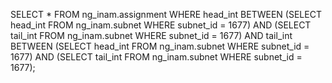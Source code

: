 SELECT *
FROM ng_inam.assignment
WHERE head_int BETWEEN 
    (SELECT head_int FROM ng_inam.subnet WHERE subnet_id = 1677) 
    AND (SELECT tail_int FROM ng_inam.subnet WHERE subnet_id = 1677)
  AND tail_int BETWEEN 
    (SELECT head_int FROM ng_inam.subnet WHERE subnet_id = 1677) 
    AND (SELECT tail_int FROM ng_inam.subnet WHERE subnet_id = 1677);
